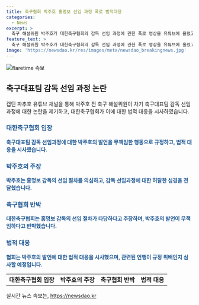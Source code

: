 ```yaml
---
title: 축구협회 박주호 홍명보 선임 과정 폭로 법적대응
categories:
  - News
excerpt: >
  축구 해설위원 박주호가 대한축구협회의 감독 선임 과정에 관한 폭로 영상을 유튜브에 올렸고, 이에 대한 대한축구협회의 법적 대응이 예고되었다. 협회는 박주호의 주장이 사실이 아니라며, 박주호의 발언이 오해를 불러일으키고 있다고 언급했다. 박주호는 감독 선임 과정에서의 불만을 토로하며 후보 감독 선정 절차를 비판했고, 협회는 박주호의 발언이 부정적 영향을 끼치고 있으며, 이에 대해 법적 대응할 예정임을 밝혔다.
feature_text: >
  축구 해설위원 박주호가 대한축구협회의 감독 선임 과정에 관한 폭로 영상을 유튜브에 올렸고, 이에 대한 대한축구협회의 법적 대응이 예고되었다. 협회는 박주호의 주장이 사실이 아니라며, 박주호의 발언이 오해를 불러일으키고 있다고 언급했다. 박주호는 감독 선임 과정에서의 불만을 토로하며 후보 감독 선정 절차를 비판했고, 협회는 박주호의 발언이 부정적 영향을 끼치고 있으며, 이에 대해 법적 대응할 예정임을 밝혔다.
image: 'https://newsdao.kr/res/images/meta/newsdao_breakingnews.jpg'
---
```


<p><img src="https://newsdao.kr/res/images/meta/newsdao_breakingnews.jpg" alt="flaretime 속보" /></p>

<h2 data-ke-size="size26">축구대표팀 감독 선임 과정 논란</h2>

<p data-ke-size="size16">캡틴 파추호 유튜브 채널을 통해 박주호 전 축구 해설위원이 차기 축구대표팀 감독 선임 과정에 대한 논란을 제기하고, 대한축구협회가 이에 대한 법적 대응을 시사하였습니다.</p>

<h3><b><span style="color: #1a5490;">대한축구협회 입장</span></b></h3>

<p><b><span style="color: #1a5490;">축구대표팀 감독 선임과정에 대한 박주호의 발언을 무책임한 행동으로 규정하고, 법적 대응을 시사했습니다.</span></b></p>

<h3><b><span style="color: #1a5490;">박주호의 주장</span></b></h3>

<p><b><span style="color: #1a5490;">박주호는 홍명보 감독의 선임 절차를 의심하고, 감독 선임과정에 대한 허탈한 심경을 전달했습니다.</span></b></p>

<h3><b><span style="color: #1a5490;">축구협회 반박</span></b></h3>

<p><b><span style="color: #1a5490;">대한축구협회는 홍명보 감독의 선임 절차가 타당하다고 주장하며, 박주호의 발언이 무책임하다고 반박했습니다.</span></b></p>

<h3><b><span style="color: #1a5490;">법적 대응</span></b></h3>

<p><b><span style="color: #1a5490;">협회는 박주호의 발언에 대한 법적 대응을 시사했으며, 관련된 언행이 규정 위배인지 심사할 예정입니다.</span></b></p>

<table>
    <tbody>
        <tr>
            <td style="text-align: center; height: 17px;"><b>대한축구협회 입장</b></td>
            <td style="text-align: center; height: 17px;"><b>박주호의 주장</b></th>
            <td style="text-align: center; height: 17px;"><b>축구협회 반박</b></td>
            <td style="text-align: center; height: 17px;"><b>법적 대응</b></td>
        </tr>
    </tbody>
</table>
실시간 뉴스 속보는, <a href="https://newsdao.kr" rel="dofollow">https://newsdao.kr</a>


